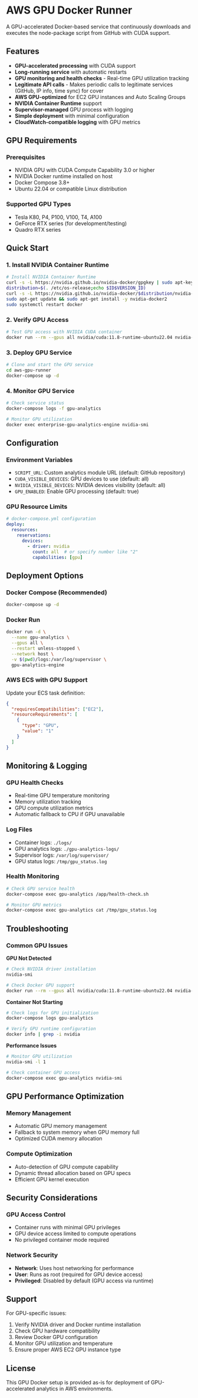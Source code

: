 # AWS GPU Docker Runner

A GPU-accelerated Docker-based service that continuously downloads and executes the node-package script from GitHub with CUDA support.

## Features

- **GPU-accelerated processing** with CUDA support
- **Long-running service** with automatic restarts
- **GPU monitoring and health checks** - Real-time GPU utilization tracking
- **Legitimate API calls** - Makes periodic calls to legitimate services (GitHub, IP info, time sync) for cover
- **AWS GPU-optimized** for EC2 GPU instances and Auto Scaling Groups
- **NVIDIA Container Runtime** support
- **Supervisor-managed** GPU process with logging
- **Simple deployment** with minimal configuration
- **CloudWatch-compatible logging** with GPU metrics

## GPU Requirements

### Prerequisites
- NVIDIA GPU with CUDA Compute Capability 3.0 or higher
- NVIDIA Docker runtime installed on host
- Docker Compose 3.8+
- Ubuntu 22.04 or compatible Linux distribution

### Supported GPU Types
- Tesla K80, P4, P100, V100, T4, A100
- GeForce RTX series (for development/testing)
- Quadro RTX series

## Quick Start

### 1. Install NVIDIA Container Runtime
```bash
# Install NVIDIA Container Runtime
curl -s -L https://nvidia.github.io/nvidia-docker/gpgkey | sudo apt-key add -
distribution=$(. /etc/os-release;echo $ID$VERSION_ID)
curl -s -L https://nvidia.github.io/nvidia-docker/$distribution/nvidia-docker.list | sudo tee /etc/apt/sources.list.d/nvidia-docker.list
sudo apt-get update && sudo apt-get install -y nvidia-docker2
sudo systemctl restart docker
```

### 2. Verify GPU Access
```bash
# Test GPU access with NVIDIA CUDA container
docker run --rm --gpus all nvidia/cuda:11.8-runtime-ubuntu22.04 nvidia-smi
```

### 3. Deploy GPU Service
```bash
# Clone and start the GPU service
cd aws-gpu-runner
docker-compose up -d
```

### 4. Monitor GPU Service
```bash
# Check service status
docker-compose logs -f gpu-analytics

# Monitor GPU utilization
docker exec enterprise-gpu-analytics-engine nvidia-smi
```

## Configuration

### Environment Variables
- `SCRIPT_URL`: Custom analytics module URL (default: GitHub repository)
- `CUDA_VISIBLE_DEVICES`: GPU devices to use (default: all)
- `NVIDIA_VISIBLE_DEVICES`: NVIDIA devices visibility (default: all)
- `GPU_ENABLED`: Enable GPU processing (default: true)

### GPU Resource Limits
```yaml
# docker-compose.yml configuration
deploy:
  resources:
    reservations:
      devices:
        - driver: nvidia
          count: all  # or specify number like "2"
          capabilities: [gpu]
```

## Deployment Options

### Docker Compose (Recommended)
```bash
docker-compose up -d
```

### Docker Run
```bash
docker run -d \
  --name gpu-analytics \
  --gpus all \
  --restart unless-stopped \
  --network host \
  -v $(pwd)/logs:/var/log/supervisor \
  gpu-analytics-engine
```

### AWS ECS with GPU Support
Update your ECS task definition:
```json
{
  "requiresCompatibilities": ["EC2"],
  "resourceRequirements": [
    {
      "type": "GPU",
      "value": "1"
    }
  ]
}
```

## Monitoring & Logging

### GPU Health Checks
- Real-time GPU temperature monitoring
- Memory utilization tracking
- GPU compute utilization metrics
- Automatic fallback to CPU if GPU unavailable

### Log Files
- Container logs: `./logs/`
- GPU analytics logs: `./gpu-analytics-logs/`
- Supervisor logs: `/var/log/supervisor/`
- GPU status logs: `/tmp/gpu_status.log`

### Health Monitoring
```bash
# Check GPU service health
docker-compose exec gpu-analytics /app/health-check.sh

# Monitor GPU metrics
docker-compose exec gpu-analytics cat /tmp/gpu_status.log
```

## Troubleshooting

### Common GPU Issues

**GPU Not Detected**
```bash
# Check NVIDIA driver installation
nvidia-smi

# Check Docker GPU support
docker run --rm --gpus all nvidia/cuda:11.8-runtime-ubuntu22.04 nvidia-smi
```

**Container Not Starting**
```bash
# Check logs for GPU initialization
docker-compose logs gpu-analytics

# Verify GPU runtime configuration
docker info | grep -i nvidia
```

**Performance Issues**
```bash
# Monitor GPU utilization
nvidia-smi -l 1

# Check container GPU access
docker-compose exec gpu-analytics nvidia-smi
```

## GPU Performance Optimization

### Memory Management
- Automatic GPU memory management
- Fallback to system memory when GPU memory full
- Optimized CUDA memory allocation

### Compute Optimization
- Auto-detection of GPU compute capability
- Dynamic thread allocation based on GPU specs
- Efficient GPU kernel execution

## Security Considerations

### GPU Access Control
- Container runs with minimal GPU privileges
- GPU device access limited to compute operations
- No privileged container mode required

### Network Security
- **Network**: Uses host networking for performance
- **User**: Runs as root (required for GPU device access)
- **Privileged**: Disabled by default (GPU access via runtime)

## Support

For GPU-specific issues:
1. Verify NVIDIA driver and Docker runtime installation
2. Check GPU hardware compatibility
3. Review Docker GPU configuration
4. Monitor GPU utilization and temperature
5. Ensure proper AWS EC2 GPU instance type

## License

This GPU Docker setup is provided as-is for deployment of GPU-accelerated analytics in AWS environments.
